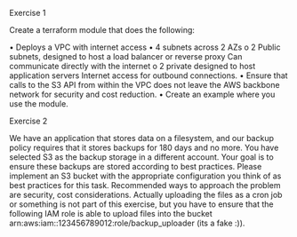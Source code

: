 Exercise 1

Create a terraform module that does the following:

•	Deploys a VPC with internet access
•	4 subnets across 2 AZs
  o	2 Public subnets, designed to host a load balancer or reverse proxy 
    Can communicate directly with the internet
  o	2 private designed to host application servers 
    Internet access for outbound connections.
•	Ensure that calls to the S3 API from within the VPC does not leave the AWS backbone network for security and cost reduction.
•	Create an example where you use the module.


Exercise 2

We have an application that stores data on a filesystem, and our backup policy requires that it stores backups for 180 days and no more. You have selected S3 as the backup storage in a different account.
Your goal is to ensure these backups are stored according to best practices. Please implement an S3 bucket with the appropriate configuration you think of as best practices for this task. Recommended ways to approach the problem are security, cost considerations. 
Actually uploading the files as a cron job or something is not part of this exercise, but you have to ensure that the following IAM role is able to upload files into the bucket arn:aws:iam::123456789012:role/backup_uploader (its a fake :)).
